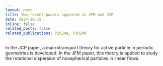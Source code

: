 ```yaml
---
layout: post
title: Two recent papers appeared in JFM and JCP
date: 2024-10-15  
inline: false
related_posts: false
related_publications: P2024a, P2024b
---
```


In the JCP paper, a macrotransport theory for active particle in periodic geometries is developed. In the JFM paper, this theory is applied to study the rotational dispersion of nonspherical particles in linear flows. 

